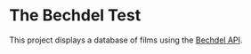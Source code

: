 # The Bechdel Test

This project displays a database of films using the [Bechdel API](https://bechdeltest.com/api/v1/doc).
